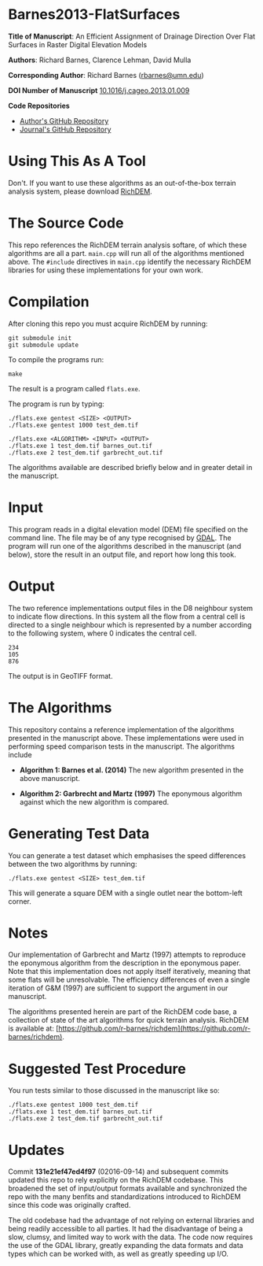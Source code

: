 Barnes2013-FlatSurfaces
=======================

**Title of Manuscript**:
An Efficient Assignment of Drainage Direction Over Flat
Surfaces in Raster Digital Elevation Models

**Authors**: Richard Barnes, Clarence Lehman, David Mulla

**Corresponding Author**: Richard Barnes (rbarnes@umn.edu)

**DOI Number of Manuscript**
[10.1016/j.cageo.2013.01.009](http://dx.doi.org/10.1016/j.cageo.2013.01.009)

**Code Repositories**
 * [Author's GitHub Repository](https://github.com/r-barnes/Barnes2013-FlatSurfaces)
 * [Journal's GitHub Repository](https://github.com/cageo)



Using This As A Tool
====================

Don't. If you want to use these algorithms as an out-of-the-box terrain analysis
system, please download [RichDEM](https://github.com/r-barnes/richdem).



The Source Code
===============
This repo references the RichDEM terrain analysis softare, of which these
algorithms are all a part. `main.cpp` will run all of the algorithms mentioned
above. The `#include` directives in `main.cpp` identify the necessary RichDEM
libraries for using these implementations for your own work.



Compilation
===========

After cloning this repo you must acquire RichDEM by running:

    git submodule init
    git submodule update

To compile the programs run:

    make

The result is a program called `flats.exe`.

The program is run by typing:

    ./flats.exe gentest <SIZE> <OUTPUT>
    ./flats.exe gentest 1000 test_dem.tif

    ./flats.exe <ALGORITHM> <INPUT> <OUTPUT>
    ./flats.exe 1 test_dem.tif barnes_out.tif
    ./flats.exe 2 test_dem.tif garbrecht_out.tif

The algorithms available are described briefly below and in greater detail in
the manuscript.



Input
======

This program reads in a digital elevation model (DEM) file specified on the
command line. The file may be of any type recognised by
[GDAL](http://www.gdal.org/). The program will run one of the algorithms
described in the manuscript (and below), store the result in an output file, and
report how long this took.



Output
======

The two reference implementations output files in the D8 neighbour system to
indicate flow directions. In this system all the flow from a central cell is
directed to a single neighbour which is represented by a number according to the
following system, where 0 indicates the central cell.

    234
    105
    876

The output is in GeoTIFF format.



The Algorithms
==============

This repository contains a reference implementation of the algorithms presented
in the manuscript above. These implementations were used in performing speed
comparison tests in the manuscript. The algorithms include

 * **Algorithm 1: Barnes et al. (2014)** The new algorithm presented in the
above manuscript.

 * **Algorithm 2: Garbrecht and Martz (1997)** The eponymous algorithm against
which the new algorithm is compared.




Generating Test Data
====================

You can generate a test dataset which emphasises the speed differences between
the two algorithms by running:

    ./flats.exe gentest <SIZE> test_dem.tif

This will generate a square DEM with a single outlet near the bottom-left
corner.



Notes
=====

Our implementation of Garbrecht and Martz (1997) attempts to reproduce the
eponymous algorithm from the description in the eponymous paper. Note that this
implementation does not apply itself iteratively, meaning that some flats will
be unresolvable. The efficiency differences of even a single iteration of G&M
(1997) are sufficient to support the argument in our manuscript.

The algorithms presented herein are part of the RichDEM code base, a collection
of state of the art algorithms for quick terrain analysis. RichDEM is available
at: [https://github.com/r-barnes/richdem](https://github.com/r-barnes/richdem).



Suggested Test Procedure
========================

You run tests similar to those discussed in the manuscript like so:

    ./flats.exe gentest 1000 test_dem.tif
    ./flats.exe 1 test_dem.tif barnes_out.tif
    ./flats.exe 2 test_dem.tif garbrecht_out.tif



Updates
=======================

Commit **131e21ef47ed4f97** (02016-09-14) and subsequent commits updated this
repo to rely explicitly on the RichDEM codebase. This broadened the set of
input/output formats available and synchronized the repo with the many benfits
and standardizations introduced to RichDEM since this code was originally
crafted.

The old codebase had the advantage of not relying on external libraries and
being readily accessible to all parties. It had the disadvantage of being a
slow, clumsy, and limited way to work with the data. The code now requires the
use of the GDAL library, greatly expanding the data formats and data types which
can be worked with, as well as greatly speeding up I/O.